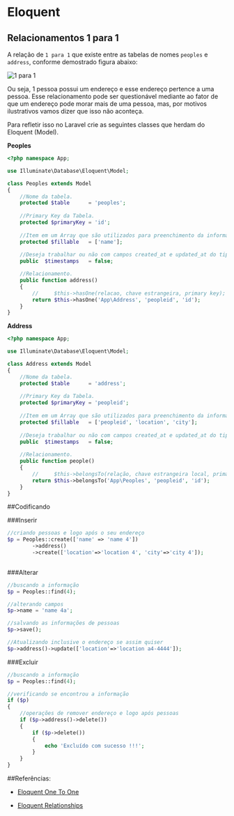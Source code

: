 # Eloquent

## Relacionamentos 1 para 1

A relação de `1 para 1` que existe entre as tabelas de nomes `peoples` e `address`, conforme demostrado figura abaixo:

![1 para 1](https://github.com/diasfulvio/how-to-laravel/blob/gh-pages/images/1-1.png)

Ou seja, 1 pessoa possui um endereço e esse endereço pertence a uma pessoa. Esse relacionamento pode ser questionável mediante ao fator de que um endereço pode morar mais de uma pessoa, mas, por motivos ilustrativos vamos dizer que isso não aconteça.

Para refletir isso no Laravel crie as seguintes classes que herdam do Eloquent (Model).

__Peoples__

```PHP
<?php namespace App;

use Illuminate\Database\Eloquent\Model;

class Peoples extends Model
{
    //Nome da tabela.
    protected $table      = 'peoples';
    
    //Primary Key da Tabela.
    protected $primaryKey = 'id';
    
    //Item em um Array que são utilizados para preenchimento da informação.
    protected $fillable   = ['name'];
    
    //Deseja trabalhar ou não com campos created_at e updated_at do tipo timestamp nessa tabela.
    public  $timestamps   = false;

    //Relacionamento.
    public function address()
    {
        //     $this->hasOne(relacao, chave estrangeira, primary key);
        return $this->hasOne('App\Address', 'peopleid', 'id');
    }
}
```

__Address__

```PHP
<?php namespace App;

use Illuminate\Database\Eloquent\Model;

class Address extends Model
{
    //Nome da tabela.
    protected $table      = 'address';
    
    //Primary Key da Tabela.
    protected $primaryKey = 'peopleid';
    
    //Item em um Array que são utilizados para preenchimento da informação.
    protected $fillable   = ['peopleid', 'location', 'city'];
    
    //Deseja trabalhar ou não com campos created_at e updated_at do tipo timestamp nessa tabela.
    public  $timestamps   = false;
    
    //Relacionamento.
    public function people()
    {
        //     $this->belongsTo(relação, chave estrangeira local, primary key da relação);
        return $this->belongsTo('App\Peoples', 'peopleid', 'id');
    }
}
```

##Codificando

###Inserir
```PHP
//criando pessoas e logo após o seu endereço 
$p = Peoples::create(['name' => 'name 4'])
        ->address()
        ->create(['location'=>'location 4', 'city'=>'city 4']);
        
```
###Alterar
```PHP
//buscando a informação
$p = Peoples::find(4);

//alterando campos
$p->name = 'name 4a';

//salvando as informações de pessoas
$p->save();

//Atualizando inclusive o endereço se assim quiser
$p->address()->update(['location'=>'location a4-4444']);

```

###Excluir
```PHP
//buscando a informação
$p = Peoples::find(4);

//verificando se encontrou a informação
if ($p) 
{
    //operações de remover endereço e logo após pessoas
    if ($p->address()->delete())
    {
        if ($p->delete())
        {
            echo 'Excluído com sucesso !!!';
        }
    }
}
```

##Referências: 

- [Eloquent One To One](http://laravel.com/docs/5.0/eloquent#one-to-one)
    
- [Eloquent Relationships](http://laravel.com/docs/5.0/eloquent#relationships)
    
    




